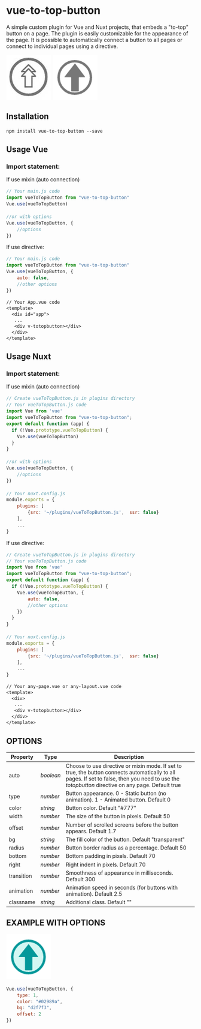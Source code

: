 # vue-to-top-button

A simple custom plugin for Vue and Nuxt projects, that embeds a "to-top" button on a page. The plugin is easily customizable for the appearance of the page. It is possible to automatically connect a button to all pages or connect to individual pages using a directive.

![Type 0 button](https://github.com/victorshkoda/vue-to-top-button/raw/main/img/type0.jpg "Type 0 button") 
![Type 1 animated button](https://github.com/victorshkoda/vue-to-top-button/raw/main/img/type1.gif "Type 1 animated button")

## Installation

```
npm install vue-to-top-button --save
```
## Usage Vue
### Import statement:
If use mixin (auto connection)
```javascript
// Your main.js code
import vueToTopButton from "vue-to-top-button"
Vue.use(vueToTopButton)

//or with options
Vue.use(vueToTopButton, {
    //options
})
```
If use directive:
```javascript
// Your main.js code
import vueToTopButton from "vue-to-top-button"
Vue.use(vueToTopButton, {
    auto: false,
    //other options
})
```
```vue
// Your App.vue code
<template>
  <div id="app">
   ...  
   <div v-totopbutton></div>
  </div>
</template>
```
## Usage Nuxt
### Import statement:
If use mixin (auto connection)
```javascript
// Create vueToTopButton.js in plugins directory
// Your vueToTopButton.js code
import Vue from 'vue'
import vueToTopButton from "vue-to-top-button";
export default function (app) {
  if (!Vue.prototype.vueToTopButton) {
    Vue.use(vueToTopButton)
  }
}

//or with options
Vue.use(vueToTopButton, {
    //options
})

// Your nuxt.config.js
module.exports = {
    plugins: [
        {src: '~/plugins/vueToTopButton.js',  ssr: false}
    ],
    ...
}
```
If use directive:
```javascript
// Create vueToTopButton.js in plugins directory
// Your vueToTopButton.js code
import Vue from 'vue'
import vueToTopButton from "vue-to-top-button";
export default function (app) {
  if (!Vue.prototype.vueToTopButton) {
    Vue.use(vueToTopButton, {
        auto: false,
        //other options
    })
  }
}

// Your nuxt.config.js
module.exports = {
    plugins: [
        {src: '~/plugins/vueToTopButton.js',  ssr: false}
    ],
    ...
}
```
```vue
// Your any-page.vue or any-layout.vue code
<template>
  <div>
   ...  
   <div v-totopbutton></div>
  </div>
</template>
```

## OPTIONS
| Property | Type | Description |
| ------ | ------ | ------ |
| auto | *boolean* | Choose to use directive or mixin mode. If set to true, the button connects automatically to all pages. If set to false, then you need to use the *totopbutton* directive on any page. Default true |
| type | *number* | Button appearance. 0 - Static button (no animation). 1 - Animated button. Default 0 |
| color | *string* | Button color. Default "#777" |
| width | *number* | The size of the button in pixels. Default 50 |
| offset | *number* | Number of scrolled screens before the button appears. Default 1.7 |
| bg | *string* | The fill color of the button. Default "transparent" |
| radius | *number* | Button border radius as a percentage. Default 50 |
| bottom | *number* | Bottom padding in pixels. Default 70 |
| right | *number* | Right indent in pixels. Default 70 |
| transition | *number* | Smoothness of appearance in milliseconds. Default 300 |
| animation | *number* | Animation speed in seconds (for buttons with animation). Default 2.5 |
| classname | *string* | Additional class. Default "" |


## EXAMPLE WITH OPTIONS
![alt text](https://github.com/victorshkoda/vue-to-top-button/raw/main/img/btn_color.gif "Animated button with any color options")
```javascript
Vue.use(vueToTopButton, {
    type: 1,
    color: "#02989a",
    bg: "d2f7f3",
    offset: 2
})
```